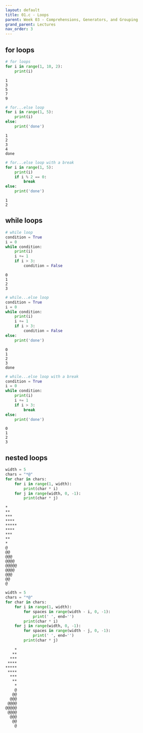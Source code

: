 ```yaml
---
layout: default
title: 01.c - Loops
parent: Week 03 - Comprehensions, Generators, and Grouping
grand_parent: Lectures
nav_order: 3
---
```


## for loops


```python
# for loops
for i in range(1, 10, 2):
    print(i)
```

    1
    3
    5
    7
    9



```python
# for...else loop
for i in range(1, 5):
    print(i)
else:
    print('done')
```

    1
    2
    3
    4
    done



```python
# for...else loop with a break
for i in range(1, 5):
    print(i)
    if i % 2 == 0:
        break
else:
    print('done')
```

    1
    2


## while loops


```python
# while loop
condition = True
i = 0
while condition:
    print(i)
    i += 1
    if i > 3:
        condition = False
```

    0
    1
    2
    3



```python
# while...else loop
condition = True
i = 0
while condition:
    print(i)
    i += 1
    if i > 3:
        condition = False
else:
    print('done')
```

    0
    1
    2
    3
    done



```python
# while...else loop with a break
condition = True
i = 0
while condition:
    print(i)
    i += 1
    if i > 3:
        break
else:
    print('done')
```

    0
    1
    2
    3


## nested loops


```python
width = 5
chars = "*@"
for char in chars:
    for i in range(1, width):
        print(char * i)
    for j in range(width, 0, -1):
        print(char * j)
```

    *
    **
    ***
    ****
    *****
    ****
    ***
    **
    *
    @
    @@
    @@@
    @@@@
    @@@@@
    @@@@
    @@@
    @@
    @



```python
width = 5
chars = "*@"
for char in chars:
    for i in range(1, width):
        for spaces in range(width - i, 0, -1):
            print(' ', end='')
        print(char * i)
    for j in range(width, 0, -1):
        for spaces in range(width - j, 0, -1):
            print(' ', end='')
        print(char * j)
```

        *
       **
      ***
     ****
    *****
     ****
      ***
       **
        *
        @
       @@
      @@@
     @@@@
    @@@@@
     @@@@
      @@@
       @@
        @



```python

```
